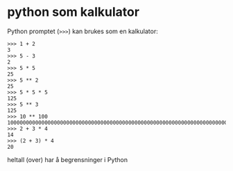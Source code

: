 # python som kalkulator

Python promptet (`>>>`) kan brukes som en kalkulator:

    >>> 1 + 2
    3
    >>> 5 - 3
    2
    >>> 5 * 5
    25
    >>> 5 ** 2
    25
    >>> 5 * 5 * 5
    125
    >>> 5 ** 3
    125
    >>> 10 ** 100
    10000000000000000000000000000000000000000000000000000000000000000000000000000000000000000000000000000
    >>> 2 + 3 * 4
    14
    >>> (2 + 3) * 4
    20
 
 
 heltall (over) har å begrensninger i Python
